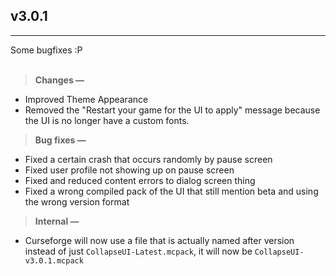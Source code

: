 ## v3.0.1
---
Some bugfixes :P<br><br>
> **Changes —**
- Improved Theme Appearance
- Removed the "Restart your game for the UI to apply" message because the UI is no longer have a custom fonts.

> **Bug fixes —**
- Fixed a certain crash that occurs randomly by pause screen
- Fixed user profile not showing up on pause screen
- Fixed and reduced content errors to dialog screen thing
- Fixed a wrong compiled pack of the UI that still mention beta and using the wrong version format

> **Internal —**
- Curseforge will now use a file that is actually named after version instead of just `CollapseUI-Latest.mcpack`, it will now be `CollapseUI-v3.0.1.mcpack`